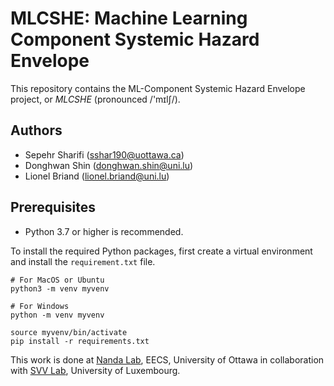 # MLCSHE: Machine Learning Component Systemic Hazard Envelope
This repository contains the ML-Component Systemic Hazard Envelope project, or *MLCSHE* (pronounced /'mɪlʃ/).

## Authors
- Sepehr Sharifi (sshar190@uottawa.ca)
- Donghwan Shin (donghwan.shin@uni.lu)
- Lionel Briand (lionel.briand@uni.lu)

## Prerequisites
- Python 3.7 or higher is recommended.

To install the required Python packages, first create a virtual environment and install the `requirement.txt` file.
```shell script
# For MacOS or Ubuntu
python3 -m venv myvenv

# For Windows
python -m venv myvenv

source myvenv/bin/activate
pip install -r requirements.txt
```



This work is done at [Nanda Lab](https://www.nanda-lab.ca/), EECS, University of Ottawa in collaboration with [SVV Lab](https://wwwfr.uni.lu/snt/research/software_verification_and_validation_lab/), University of Luxembourg.